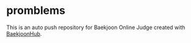 # promblems
This is an auto push repository for Baekjoon Online Judge created with [BaekjoonHub](https://github.com/BaekjoonHub/BaekjoonHub).
